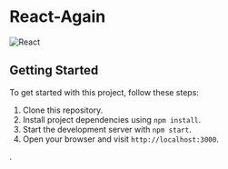# React-Again

![React](https://example.com/your-react-gif.gif)

## Getting Started

To get started with this project, follow these steps:

1. Clone this repository.
2. Install project dependencies using `npm install`.
3. Start the development server with `npm start`.
4. Open your browser and visit `http://localhost:3000`.


.
